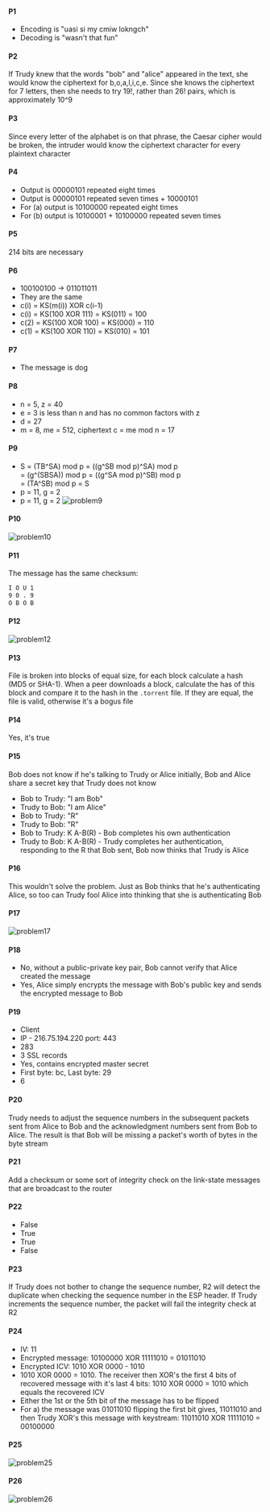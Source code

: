 #### P1
- Encoding is "uasi si my cmiw lokngch"
- Decoding is "wasn't that fun"

#### P2
If Trudy knew that the words "bob" and "alice" appeared in the text, she would know the ciphertext for b,o,a,l,i,c,e. Since she knows the ciphertext for 7 letters, then she needs to try 19!, rather than 26! pairs, which is approximately 10^9

#### P3
Since every letter of the alphabet is on that phrase, the Caesar cipher would be broken, the intruder would know the ciphertext character for every plaintext character

#### P4
- Output is 00000101 repeated eight times
- Output is 00000101 repeated seven times + 10000101
- For (a) output is 10100000 repeated eight times
- For (b) output is 10100001 + 10100000 repeated seven times

#### P5
214 bits are necessary

#### P6
- 100100100 -> 011011011
- They are the same
- c(i) = KS(m(i)) XOR c(i-1)
- c(i) = KS(100 XOR 111) = KS(011) = 100
- c(2) = KS(100 XOR 100) = KS(000) = 110
- c(1) = KS(100 XOR 110) = KS(010) = 101

#### P7
- The message is dog

#### P8
- n = 5, z = 40
- e = 3 is less than n and has no common factors with z
- d = 27
- m = 8, me = 512, ciphertext c = me mod n = 17

#### P9
- S = (TB^SA) mod p = ((g^SB mod p)^SA) mod p  
    = (g^(SBSA)) mod p = ((g^SA mod p)^SB) mod p  
    = (TA^SB) mod p = S
- p = 11, g = 2
- p = 11, g = 2
![problem9](https://github.com/jonathantorres/cn/blob/master/ch8/img/p9.jpg)

#### P10
![problem10](https://github.com/jonathantorres/cn/blob/master/ch8/img/p10.jpg)

#### P11
The message has the same checksum:
```bash
I O U 1
9 0 . 9
O B O B
```

#### P12
![problem12](https://github.com/jonathantorres/cn/blob/master/ch8/img/p12.jpg)

#### P13
File is broken into blocks of equal size, for each block calculate a hash (MD5 or SHA-1). When a peer downloads a block, calculate the has of this block and compare it to the hash in the `.torrent` file. If they are equal, the file is valid, otherwise it's a bogus file

#### P14
Yes, it's true

#### P15
Bob does not know if he's talking to Trudy or Alice initially, Bob and Alice share a secret key that Trudy does not know
- Bob to Trudy: "I am Bob"
- Trudy to Bob: "I am Alice"
- Bob to Trudy: "R"
- Trudy to Bob: "R"
- Bob to Trudy: K A-B(R) - Bob completes his own authentication
- Trudy to Bob: K A-B(R) - Trudy completes her authentication, responding to the R that Bob sent, Bob now thinks that Trudy is Alice

#### P16
This wouldn't solve the problem. Just as Bob thinks that he's authenticating Alice, so too can Trudy fool Alice into thinking that she is authenticating Bob

#### P17
![problem17](https://github.com/jonathantorres/cn/blob/master/ch8/img/p17.jpg)

#### P18
- No, without a public-private key pair, Bob cannot verify that Alice created the message
- Yes, Alice simply encrypts the message with Bob's public key and sends the encrypted message to Bob

#### P19
- Client
- IP - 216.75.194.220 port: 443
- 283
- 3 SSL records
- Yes, contains encrypted master secret
- First byte: bc, Last byte: 29
- 6

#### P20
Trudy needs to adjust the sequence numbers in the subsequent packets sent from Alice to Bob and the acknowledgment numbers sent from Bob to Alice. The result is that Bob will be missing a packet's worth of bytes in the byte stream

#### P21
Add a checksum or some sort of integrity check on the link-state messages that are broadcast to the router

#### P22
- False
- True
- True
- False

#### P23
If Trudy does not bother to change the sequence number, R2 will detect the duplicate when checking the sequence number in the ESP header. If Trudy increments the sequence number, the packet will fail the integrity check at R2

#### P24
- IV: 11
- Encrypted message: 10100000 XOR 11111010 = 01011010
- Encrypted ICV: 1010 XOR 0000 - 1010
- 1010 XOR 0000 = 1010. The receiver then XOR's the first 4 bits of recovered message with it's last 4 bits: 1010 XOR 0000 = 1010 which equals the recovered ICV
- Either the 1st or the 5th bit of the message has to be flipped
- For a) the message was 01011010 flipping the first bit gives, 11011010 and then Trudy XOR's this message with keystream: 11011010 XOR 11111010 = 00100000

#### P25
![problem25](https://github.com/jonathantorres/cn/blob/master/ch8/img/p25.jpg)

#### P26
![problem26](https://github.com/jonathantorres/cn/blob/master/ch8/img/p26.jpg)
